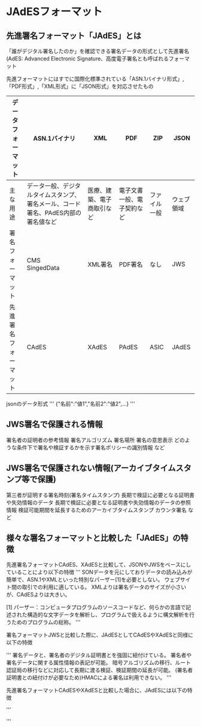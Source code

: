 # JAdESフォーマット

## 先進署名フォーマット「JAdES」とは
「誰がデジタル署名したのか」を確認できる署名データの形式として先進署名(AdES: Advanced Electronic Signature、高度電子署名とも呼ばれるフォーマット

先進フォーマットにはすでに国際化標準されている「ASN.1バイナリ形式」,「PDF形式」,「XML形式」に「JSON形式」を対応させたもの


| データ<br>フォーマット | ASN.1バイナリ                                                                     | XML                        | PDF                        | ZIP          | JSON       |
| ---------------------- | --------------------------------------------------------------------------------- | -------------------------- | -------------------------- | ------------ | ---------- |
| 主な用途               | データ一般、デジタルタイムスタンプ、署名メール、コード署名、PAdES内部の署名値など | 医療、建築、電子商取引など | 電子文書一般、電子契約など | ファイル一般 | ウェブ領域 |
| 署名フォーマット       | CMS<br>SingedData                                                                 | XML署名                    | PDF署名                    | なし         | JWS        |
| 先進署名フォーマット   | CAdES                                                                             | XAdES                      | PAdES                      | ASIC         | JAdES      |


jsonのデータ形式
'''
{"名前":"値1","名前2":"値2",...}
'''

## JWS署名で保護される情報

署名者の証明者の参考情報
署名アルゴリズム
署名場所
署名の意思表示
どのような条件下で署名や検証するかを示す署名ポリシーの識別情報
など

## JWS署名で保護されない情報(アーカイブタイムスタンプ等で保護)

第三者が証明する署名時刻(署名タイムスタンプ)
長期で検証に必要となる証明書や失効情報のデータ
長期で検証に必要となる証明書や失効情報のデータの参照情報
検証可能期間を延長するためのアーカイブタイムスタンプ
カウンタ署名
など

## 様々な署名フォーマットと比較した「JAdES」の特徴
先進署名フォーマットCAdES、XAdESと比較して、JSONやJWSをベースにしていることにより以下の特徴
'''
SONデータを元にしておりデータの読み込みが簡単で、ASN.1やXMLといった特別なパーザー[1]を必要としない。
ウェブサイト間の取引での利用に適している。
XMLよりは署名データのサイズが小さいが、CAdESよりは大きい。

[1] パーザー：コンピュータプログラムのソースコードなど、何らかの言語で記述された構造的な文字データを解析し、プログラムで扱えるように構文解析を行うためのプログラムの総称。
'''

署名フォーマットJWSと比較した際に、JAdESとしてCAdESやXAdESと同様に以下の特徴

'''
署名データと、署名者のデジタル証明書とを強固に紐付けている。
署名者や署名データに関する属性情報の表記が可能。
暗号アルゴリズムの移行、ルート認証局の移行などに対応して長期に渡る検証、検証期間の延長が可能。
(署名者証明書との紐付けが必要なため)HMACによる署名は利用できない。
'''

先進署名フォーマットCAdESやXAdESと比較した場合に、JAdESには以下の特徴

'''

'''